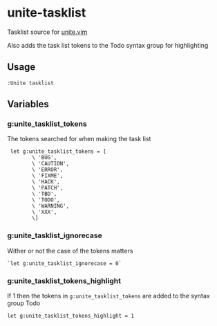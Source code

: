 # unite-tasklist

Tasklist source for [unite.vim](https://github.com/shougo/unite.vim)

Also adds the task list tokens to the Todo syntax group for highlighting

## Usage

`:Unite tasklist`

## Variables

### g:unite_tasklist_tokens

The tokens searched for when making the task list

```
 let g:unite_tasklist_tokens = [
        \ 'BUG',
        \ 'CAUTION',
        \ 'ERROR',
        \ 'FIXME',
        \ 'HACK',
        \ 'PATCH',
        \ 'TBD',
        \ 'TODO',
        \ 'WARNING',
        \ 'XXX',
        \]
```


### g:unite_tasklist_ignorecase

Wither or not the case of the tokens matters

    `let g:unite_tasklist_ignorecase = 0`


### g:unite_tasklist_tokens_highlight
If 1 then the tokens in `g:unite_tasklist_tokens` are added to the syntax
group Todo

`let g:unite_tasklist_tokens_highlight = 1`
